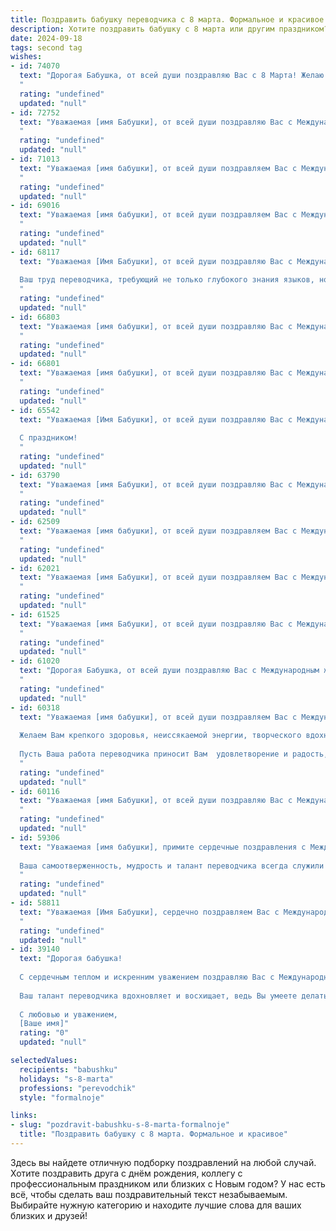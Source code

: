 ```yaml
---
title: Поздравить бабушку переводчика с 8 марта. Формальное и красивое
description: Хотите поздравить бабушку с 8 марта или другим праздником? Наш ИИ создаст незабываемое поздравление, а вы обязательно выделитесь среди других.  
date: 2024-09-18
tags: second tag
wishes:
- id: 74070
  text: "Дорогая Бабушка, от всей души поздравляю Вас с 8 Марта! Желаю Вам крепкого здоровья, весеннего настроения и творческого вдохновения. Пусть Ваши переводы всегда будут точными и элегантными, а труд приносит Вам радость и удовлетворение.
  "
  rating: "undefined"
  updated: "null"
- id: 72752
  text: "Уважаемая [имя Бабушки], от всей души поздравляю Вас с Международным женским днем 8 Марта! Желаю Вам крепкого здоровья, безграничного счастья и благополучия! Пусть Ваш богатый опыт переводчика и глубокие знания всегда приносят Вам радость и удовлетворение. С праздником!
  "
  rating: "undefined"
  updated: "null"
- id: 71013
  text: "Уважаемая [имя бабушки], от всей души поздравляем Вас с Международным женским днем! Желаем Вам крепкого здоровья, душевного тепла, светлых радостей и вдохновения. Пусть Ваша работа переводчика приносит Вам удовлетворение и признание.
  "
  rating: "undefined"
  updated: "null"
- id: 69016
  text: "Уважаемая [имя бабушки], от всей души поздравляем Вас с Международным женским днем 8 Марта! Желаем Вам крепкого здоровья, благополучия, тепла и радости в душе. Пусть Ваша работа переводчика приносит Вам удовлетворение и новые открытия, а мир вокруг будет полон позитива и вдохновения.
  "
  rating: "undefined"
  updated: "null"
- id: 68117
  text: "Уважаемая [Имя Бабушки], от всей души поздравляю Вас с Международным женским днем 8 Марта!
  
  Ваш труд переводчика, требующий не только глубокого знания языков, но и тонкого понимания культур, всегда вызывал у меня восхищение. Желаю Вам крепкого здоровья, вдохновения и новых интересных проектов в Вашей профессии. Пусть этот день принесет Вам радость, тепло и любовь близких!
  "
  rating: "undefined"
  updated: "null"
- id: 66803
  text: "Уважаемая [имя бабушки], от всей души поздравляю Вас с Международным женским днем! Желаю Вам крепкого здоровья, светлых и радостных дней, наполненных  любовью и заботой близких. Ваша работа переводчика – это настоящее искусство, и пусть Ваш талант всегда будет востребован!
  "
  rating: "undefined"
  updated: "null"
- id: 66801
  text: "Уважаемая [имя бабушки], от всей души поздравляю Вас с Международным женским днём 8 Марта! Желаю Вам крепкого здоровья, благополучия и  неизменного вдохновения в Вашей нелёгкой, но такой важной профессии переводчика. Пусть каждый Ваш день будет наполнен любовью и радостью!
  "
  rating: "undefined"
  updated: "null"
- id: 65542
  text: "Уважаемая [Имя Бабушки], от всей души поздравляю Вас с Международным женским днем! Желаю Вам крепкого здоровья, неиссякаемой энергии, радости,  мира и благополучия. Пусть Ваша жизнь будет наполнена заботой и любовью близких, а Ваша мудрость и опыт продолжают вдохновлять всех вокруг.
  
  С праздником!
  "
  rating: "undefined"
  updated: "null"
- id: 63790
  text: "Уважаемая [имя Бабушки], от всей души поздравляю Вас с Международным женским днем 8 марта! Желаю Вам крепкого здоровья, весеннего настроения и  благополучия. Пусть Ваша работа переводчика приносит Вам удовлетворение и признание. С праздником!
  "
  rating: "undefined"
  updated: "null"
- id: 62509
  text: "Уважаемая [имя бабушки], от всей души поздравляем Вас с Международным женским днем! Желаем Вам крепкого здоровья, неиссякаемой энергии, оптимизма и радости. Пусть Ваша работа переводчика приносит Вам удовлетворение и признание, а жизнь будет наполнена теплом, заботой и любовью близких людей.
  "
  rating: "undefined"
  updated: "null"
- id: 62021
  text: "Уважаемая [имя Бабушки], от всей души поздравляем Вас с Международным женским днем! Ваша профессия переводчика — это не только искусство владения языками, но и умение находить общий язык с людьми, а также дарить им понимание и знания. Желаем Вам крепкого здоровья,  неиссякаемой энергии, творческого вдохновения и мирного неба над головой!
  "
  rating: "undefined"
  updated: "null"
- id: 61525
  text: "Уважаемая [имя Бабушки], от всей души поздравляю Вас с Международным женским днем! Пусть этот день принесет Вам море радости, тепла и приятных моментов. Желаю Вам крепкого здоровья, неиссякаемого оптимизма и вдохновения, которое всегда помогает Вам в Вашем нелегком, но таком важном деле - переводе.
  "
  rating: "undefined"
  updated: "null"
- id: 61020
  text: "Дорогая Бабушка, от всей души поздравляю Вас с Международным женским днем! Ваша преданность профессии переводчика, ваша мудрость и  чуткость  -  вдохновляют  и  заставляют  гордиться.  Желаю  Вам  крепкого  здоровья,  радости,  счастья  и  спокойствия.  Пусть  каждый  день  будет  наполнен  яркими  красками  и  приятными  моментами!
  "
  rating: "undefined"
  updated: "null"
- id: 60318
  text: "Уважаемая [имя бабушки], от всей души поздравляем Вас с Международным женским днем!
  
  Желаем Вам крепкого здоровья, неиссякаемой энергии, творческого вдохновения и, конечно же,  ярких, запоминающихся моментов в жизни.
  
  Пусть Ваша работа переводчика приносит Вам  удовлетворение и радость, а  Ваши таланты и знания  всегда будут востребованы.
  "
  rating: "undefined"
  updated: "null"
- id: 60116
  text: "Уважаемая [имя Бабушки], от всей души поздравляю Вас с Международным женским днем! Ваша профессия переводчика – это не только талант, но и тонкое искусство, которое позволяет вам открывать мир другим людям. Желаю Вам крепкого здоровья, вдохновения, новых интересных проектов и неизменного творческого горения!
  "
  rating: "undefined"
  updated: "null"
- id: 59306
  text: "Уважаемая [имя бабушки], примите сердечные поздравления с Международным женским днем!
  
  Ваша самоотверженность, мудрость и талант переводчика всегда служили примером для всех нас. Желаем Вам крепкого здоровья, неиссякаемой энергии и новых творческих успехов. Пусть каждый день будет наполнен радостью, теплом и любовью близких!
  "
  rating: "undefined"
  updated: "null"
- id: 58811
  text: "Уважаемая [Имя Бабушки], сердечно поздравляем Вас с Международным женским днем! Ваша профессиональная деятельность переводчика, требующая глубоких знаний и мастерства, заслуживает искреннего восхищения. Желаем Вам крепкого здоровья, благополучия, вдохновения и новых профессиональных успехов!
  "
  rating: "undefined"
  updated: "null"
- id: 39140
  text: "Дорогая бабушка!
  
  С сердечным теплом и искренним уважением поздравляю Вас с Международным женским днём 8 марта! В этот особенный день хочу выразить Вам свою бесконечную благодарность за ваш мудрый взгляд на жизнь, за заботу и тепло, которые Вы дарите всем нам.
  
  Ваш талант переводчика вдохновляет и восхищает, ведь Вы умеете делать мир ближе и понятнее, открывая новые горизонты для общения и понимания. Пусть каждый миг Вашей жизни будет насыщен радостью, любовью и гармонией. Желаю здоровья, счастья и неиссякаемой энергии для воплощения всех Ваших мечт и задумок.
  
  С любовью и уважением,
  [Ваше имя]"
  rating: "0"
  updated: "null"

selectedValues:
  recipients: "babushku"
  holidays: "s-8-marta"
  professions: "perevodchik"
  style: "formalnoje"

links:
- slug: "pozdravit-babushku-s-8-marta-formalnoje"
  title: "Поздравить бабушку с 8 марта. Формальное и красивое"
---
```


Здесь вы найдете отличную подборку поздравлений на любой случай. 
Хотите поздравить друга с днём рождения, коллегу с профессиональным праздником или близких с Новым годом? У нас есть всё, чтобы сделать ваш поздравительный текст незабываемым. Выбирайте нужную категорию и находите лучшие слова для ваших близких и друзей!

